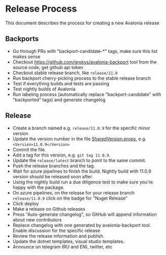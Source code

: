 # Release Process

This document describes the process for creating a new Avalonia release

## Backports

- Go through PRs with "backport-candidate-*" tags, make sure this list makes sense
- Checkout https://github.com/grokys/avalonia-backport tool from the source code, get github api token
- Checkout stable release branch, like `release/11.0`
- Run backport cherry-picking process to the stable release branch
- Test if everything builds and tests are passing
- Test nightly builds of Avalonia
- Run labeling process (automatically replace "backport-candidate" with "backported" tags) and generate changelog

## Release

- Create a branch named e.g. `release/11.0.9` for the specific minor version
- Update the version number in the file [SharedVersion.props](../build/SharedVersion.props), e.g. `<Version>11.0.9</Version>`
- Commit the file.
- Add a tag for this version, e.g. `git tag 11.0.9`.
- Update the `release/latest` branch to point to the same commit.
- Push the release branches and the tag.
- Wait for azure pipelines to finish the build. Nightly build with 11.0.9 version should be released soon after.
- Using the nightly build run a due diligence test to make sure you're happy with the package.
- On azure pipelines, on the release for your release branch `release/11.0.9` click on the badge for "Nuget Release"
- Click deploy
- Make a release on Github releases
- Press "Auto-generate changelog", so GitHub will append information about new contributors
- Replace changelog with one generated by avalonia-backport tool. Enable discussion for the specific release
- Review the release information and publish.
- Update the dotnet templates, visual studio templates.
- Announce on telegram (RU and EN), twitter, etc

